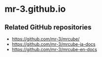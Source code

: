 # mr-3.github.io

## Related GitHub repositories
* https://github.com/mr-3/mrcube/
* https://github.com/mr-3/mrcube-ja-docs
* https://github.com/mr-3/mrcube-en-docs
